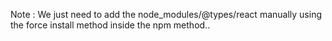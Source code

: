 Note :    We just need to add the node_modules/@types/react manually using the force install method inside the npm method..
